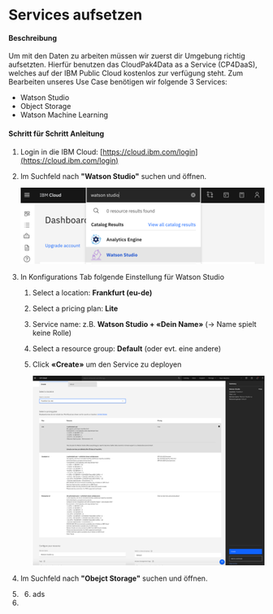 # Services aufsetzen

#### Beschreibung

Um mit den Daten zu arbeiten müssen wir zuerst dir Umgebung richtig aufsetzten. Hierfür benutzen das CloudPak4Data as a Service \(CP4DaaS\), welches auf der IBM Public Cloud kostenlos zur verfügung steht. Zum Bearbeiten unseres Use Case benötigen wir folgende 3 Services:  
- Watson Studio  
- Object Storage  
- Watson Machine Learning

#### Schritt für Schritt Anleitung

1. Login in die IBM Cloud: [https://cloud.ibm.com/login](https://cloud.ibm.com/login) 
2. Im Suchfeld nach **"Watson Studio"** suchen und öffnen.

   ![](../../../../.gitbook/assets/image%20%2853%29.png)  

3. In Konfigurations Tab folgende Einstellung für Watson Studio

   1. Select a location: **Frankfurt \(eu-de\)**
   2. Select a pricing plan: **Lite**
   3. Service name: z.B. **Watson Studio + «Dein Name»** \(-&gt; Name spielt keine Rolle\)
   4. Select a resource group: **Default** \(oder evt. eine andere\)
   5. Click **«Create»** um den Service zu deployen

      ![](../../../../.gitbook/assets/image%20%2854%29.png)

4. Im Suchfeld nach **"Obejct Storage"** suchen und öffnen.
5. 6. ads
7. 




